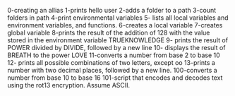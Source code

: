 0-creating an allias
1-prints hello user
2-adds a folder to a path
3-count folders in path
4-print environmental variables
5- lists all local variables and environment variables, and functions.
6-creates a local variable
7-creates global variable
8-prints the result of the addition of 128 with the value stored in the environment variable TRUEKNOWLEDGE
9- prints the result of POWER divided by DIVIDE, followed by a new line
10- displays the result of BREATH to the power LOVE
11-converts a number from base 2 to base 10
12- prints all possible combinations of two letters, except oo
13-prints a number with two decimal places, followed by a new line.
100-converts a number from base 10 to base 16
101-script that encodes and decodes text using the rot13 encryption. Assume ASCII.
